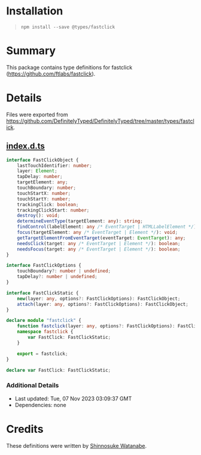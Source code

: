 # Installation
> `npm install --save @types/fastclick`

# Summary
This package contains type definitions for fastclick (https://github.com/ftlabs/fastclick).

# Details
Files were exported from https://github.com/DefinitelyTyped/DefinitelyTyped/tree/master/types/fastclick.
## [index.d.ts](https://github.com/DefinitelyTyped/DefinitelyTyped/tree/master/types/fastclick/index.d.ts)
````ts
interface FastClickObject {
    lastTouchIdentifier: number;
    layer: Element;
    tapDelay: number;
    targetElement: any;
    touchBoundary: number;
    touchStartX: number;
    touchStartY: number;
    trackingClick: boolean;
    trackingClickStart: number;
    destroy(): void;
    determineEventType(targetElement: any): string;
    findControl(labelElement: any /* EventTarget | HTMLLabelElement */): any;
    focus(targetElement: any /* EventTarget | Element */): void;
    getTargetElementFromEventTarget(eventTarget: EventTarget): any;
    needsClick(target: any /* EventTarget | Element */): boolean;
    needsFocus(target: any /* EventTarget | Element */): boolean;
}

interface FastClickOptions {
    touchBoundary?: number | undefined;
    tapDelay?: number | undefined;
}

interface FastClickStatic {
    new(layer: any, options?: FastClickOptions): FastClickObject;
    attach(layer: any, options?: FastClickOptions): FastClickObject;
}

declare module "fastclick" {
    function fastclick(layer: any, options?: FastClickOptions): FastClickObject;
    namespace fastclick {
        var FastClick: FastClickStatic;
    }

    export = fastclick;
}

declare var FastClick: FastClickStatic;

````

### Additional Details
 * Last updated: Tue, 07 Nov 2023 03:09:37 GMT
 * Dependencies: none

# Credits
These definitions were written by [Shinnosuke Watanabe](https://github.com/shinnn).
